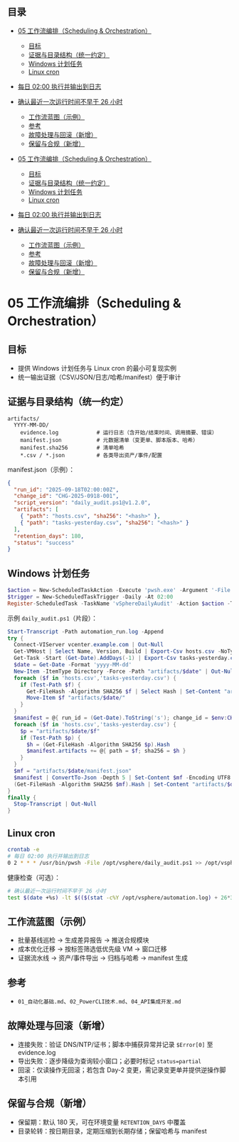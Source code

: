 ## 目录

- [05 工作流编排（Scheduling & Orchestration）](#05-工作流编排scheduling-orchestration)
  - [目标](#目标)
  - [证据与目录结构（统一约定）](#证据与目录结构统一约定)
  - [Windows 计划任务](#windows-计划任务)
  - [Linux cron](#linux-cron)
- [每日 02:00 执行并输出到日志](#每日-0200-执行并输出到日志)
- [确认最近一次运行时间不早于 26 小时](#确认最近一次运行时间不早于-26-小时)
  - [工作流蓝图（示例）](#工作流蓝图示例)
  - [参考](#参考)
  - [故障处理与回滚（新增）](#故障处理与回滚新增)
  - [保留与合规（新增）](#保留与合规新增)

- [05 工作流编排（Scheduling & Orchestration）](#05-工作流编排scheduling-orchestration)
  - [目标](#目标)
  - [证据与目录结构（统一约定）](#证据与目录结构统一约定)
  - [Windows 计划任务](#windows-计划任务)
  - [Linux cron](#linux-cron)
- [每日 02:00 执行并输出到日志](#每日-0200-执行并输出到日志)
- [确认最近一次运行时间不早于 26 小时](#确认最近一次运行时间不早于-26-小时)
  - [工作流蓝图（示例）](#工作流蓝图示例)
  - [参考](#参考)
  - [故障处理与回滚（新增）](#故障处理与回滚新增)
  - [保留与合规（新增）](#保留与合规新增)


# 05 工作流编排（Scheduling & Orchestration）

## 目标

- 提供 Windows 计划任务与 Linux cron 的最小可复现实例
- 统一输出证据（CSV/JSON/日志/哈希/manifest）便于审计

## 证据与目录结构（统一约定）

```text
artifacts/
  YYYY-MM-DD/
    evidence.log            # 运行日志（含开始/结束时间、调用摘要、错误）
    manifest.json           # 元数据清单（变更单、脚本版本、哈希）
    manifest.sha256         # 清单哈希
    *.csv / *.json          # 各类导出资产/事件/配置
```

manifest.json（示例）：

```json
{
  "run_id": "2025-09-18T02:00:00Z",
  "change_id": "CHG-2025-0918-001",
  "script_version": "daily_audit.ps1@v1.2.0",
  "artifacts": [
    { "path": "hosts.csv", "sha256": "<hash>" },
    { "path": "tasks-yesterday.csv", "sha256": "<hash>" }
  ],
  "retention_days": 180,
  "status": "success"
}
```

## Windows 计划任务

```powershell
$action = New-ScheduledTaskAction -Execute 'pwsh.exe' -Argument '-File .\daily_audit.ps1'
$trigger = New-ScheduledTaskTrigger -Daily -At 02:00
Register-ScheduledTask -TaskName 'vSphereDailyAudit' -Action $action -Trigger $trigger -RunLevel Highest
```

示例 `daily_audit.ps1`（片段）：

```powershell
Start-Transcript -Path automation_run.log -Append
try {
  Connect-VIServer vcenter.example.com | Out-Null
  Get-VMHost | Select Name, Version, Build | Export-Csv hosts.csv -NoTypeInformation
  Get-Task -Start (Get-Date).AddDays(-1) | Export-Csv tasks-yesterday.csv -NoTypeInformation
  $date = Get-Date -Format 'yyyy-MM-dd'
  New-Item -ItemType Directory -Force -Path "artifacts/$date" | Out-Null
  foreach ($f in 'hosts.csv','tasks-yesterday.csv') {
    if (Test-Path $f) {
      Get-FileHash -Algorithm SHA256 $f | Select Hash | Set-Content "artifacts/$date/$f.sha256"
      Move-Item $f "artifacts/$date/"
    }
  }
  $manifest = @{ run_id = (Get-Date).ToString('s'); change_id = $env:CHANGE_ID; script_version = 'daily_audit.ps1@v1.2.0'; artifacts = @(); retention_days = 180; status = 'success' }
  foreach ($f in 'hosts.csv','tasks-yesterday.csv') {
    $p = "artifacts/$date/$f"
    if (Test-Path $p) {
      $h = (Get-FileHash -Algorithm SHA256 $p).Hash
      $manifest.artifacts += @{ path = $f; sha256 = $h }
    }
  }
  $mf = "artifacts/$date/manifest.json"
  $manifest | ConvertTo-Json -Depth 5 | Set-Content $mf -Encoding UTF8
  (Get-FileHash -Algorithm SHA256 $mf).Hash | Set-Content "artifacts/$date/manifest.sha256"
}
finally {
  Stop-Transcript | Out-Null
}
```

## Linux cron

```bash
crontab -e
# 每日 02:00 执行并输出到日志
0 2 * * * /usr/bin/pwsh -File /opt/vsphere/daily_audit.ps1 >> /opt/vsphere/automation.log 2>&1
```

健康检查（可选）：

```bash
# 确认最近一次运行时间不早于 26 小时
test $(date +%s) -lt $(($(stat -c%Y /opt/vsphere/automation.log) + 26*3600)) || echo "cron delay detected" >&2
```

## 工作流蓝图（示例）

- 批量基线巡检 → 生成差异报告 → 推送合规模块
- 成本优化迁移 → 按标签筛选低优先级 VM → 窗口迁移
- 证据流水线 → 资产/事件导出 → 归档与哈希 → manifest 生成

## 参考

- `01_自动化基础.md`、`02_PowerCLI技术.md`、`04_API集成开发.md`

## 故障处理与回滚（新增）

- 连接失败：验证 DNS/NTP/证书；脚本中捕获异常并记录 `$Error[0]` 至 evidence.log
- 导出失败：逐步降级为查询较小窗口；必要时标记 `status=partial`
- 回滚：仅读操作无回滚；若包含 Day-2 变更，需记录变更单并提供逆操作脚本引用

## 保留与合规（新增）

- 保留期：默认 180 天，可在环境变量 `RETENTION_DAYS` 中覆盖
- 目录轮转：按日期目录，定期压缩到长期存储；保留哈希与 manifest
